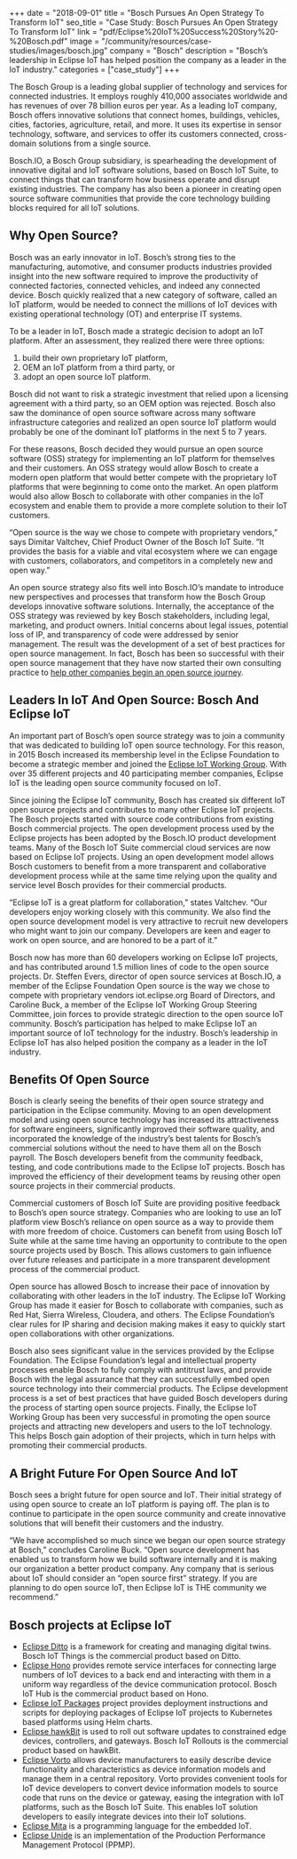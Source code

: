 +++
date = "2018-09-01"
title = "Bosch Pursues An Open Strategy To Transform IoT"
seo_title = "Case Study: Bosch Pursues An Open Strategy To Transform IoT"
link = "pdf/Eclipse%20IoT%20Success%20Story%20-%20Bosch.pdf"
image = "/community/resources/case-studies/images/bosch.jpg"
company = "Bosch"
description = "Bosch’s leadership in Eclipse IoT has helped position the company as a leader in the IoT industry."
categories = ["case_study"]
+++

The Bosch Group is a leading global supplier of technology and services for connected industries. It employs roughly 410,000 associates worldwide and has revenues of over 78 billion euros per year. As a leading IoT company, Bosch offers innovative solutions that connect homes, buildings, vehicles, cities, factories, agriculture, retail, and more. It uses its expertise in sensor technology, software, and services to offer its customers connected, cross-domain solutions from a single source.

Bosch.IO, a Bosch Group subsidiary, is spearheading the development of innovative digital and IoT software solutions, based on Bosch IoT Suite, to connect things that can transform how business operate and disrupt existing industries. The company has also been a pioneer in creating open source software communities that provide the core technology building blocks required for all IoT solutions.

## Why Open Source?

Bosch was an early innovator in IoT. Bosch’s strong ties to the manufacturing, automotive, and consumer products industries provided insight into the new software required to improve the productivity of connected factories, connected vehicles, and indeed any connected device. Bosch quickly realized that a new category of software, called an IoT platform, would be needed to connect the millions of IoT devices with existing operational technology (OT) and enterprise IT systems.

To be a leader in IoT, Bosch made a strategic decision to adopt an IoT platform. After an assessment, they realized there were three options:

1. build their own proprietary IoT platform,
2. OEM an IoT platform from a third party, or
3. adopt an open source IoT platform.

Bosch did not want to risk a strategic investment that relied upon a licensing agreement with a third party, so an OEM option was rejected. Bosch also saw the dominance of open source software across many software infrastructure categories and realized an open source IoT platform would probably be one of the dominant IoT platforms in the next 5 to 7 years.

For these reasons, Bosch decided they would pursue an open source software (OSS) strategy for implementing an IoT platform for themselves and their customers. An OSS strategy would allow Bosch to create a modern open platform that would better compete with the proprietary IoT platforms that were beginning to come onto the market. An open platform would also allow Bosch to collaborate with other companies in the IoT ecosystem and enable them to provide a more complete solution to their IoT customers.

“Open source is the way we chose to compete with proprietary vendors,” says Dimitar Valtchev, Chief Product Owner of the Bosch IoT Suite. “It provides the basis for a viable and vital ecosystem where we can engage with customers, collaborators, and competitors in a completely new and open way.”

An open source strategy also fits well into Bosch.IO’s mandate to introduce new perspectives and processes that transform how the Bosch Group develops innovative software solutions. Internally, the acceptance of the OSS strategy was reviewed by key Bosch stakeholders, including legal, marketing, and product owners. Initial concerns about legal issues, potential loss of IP, and transparency of code were addressed by senior management. The result was the development of a set of best practices for open source management. In fact, Bosch has been so successful with their open source management that they have now started their own consulting practice to [help other companies begin an open source journey](https://bosch.io/services/overview/open-source/open-source-iot.html).

## Leaders In IoT And Open Source: Bosch And Eclipse IoT

An important part of Bosch’s open source strategy was to join a community that was dedicated to building IoT open source technology. For this reason, in 2015 Bosch increased its membership level in the Eclipse Foundation to become a strategic member and joined the [Eclipse IoT Working Group](https://iot.eclipse.org). With over 35 different projects and 40 participating member companies, Eclipse IoT is the leading open source community focused on IoT.

Since joining the Eclipse IoT community, Bosch has created six different IoT open source projects and contributes to many other Eclipse IoT projects. The Bosch projects started with source code contributions from existing Bosch commercial projects. The open development process used by the Eclipse projects has been adopted by the Bosch.IO product development teams. Many of the Bosch IoT Suite commercial cloud services are now based on Eclipse IoT projects. Using an open development model allows Bosch customers to benefit from a more transparent and collaborative development process while at the same time relying upon the quality and service level Bosch provides for their commercial products.

“Eclipse IoT is a great platform for collaboration,” states Valtchev. “Our developers enjoy working closely with this community. We also find the open source development model is very attractive to recruit new developers who might want to join our company. Developers are keen and eager to work on open source, and are honored to be a part of it.”

Bosch now has more than 60 developers working on Eclipse IoT projects, and has contributed around 1.5 million lines of code to the open source projects. Dr. Steffen Evers, director of open source services at Bosch.IO, a member of the Eclipse Foundation Open source is the way we chose to compete with proprietary vendors iot.eclipse.org Board of Directors, and Caroline Buck, a member of the Eclipse IoT Working Group Steering Committee, join forces to provide strategic direction to the open source IoT community. Bosch’s participation has helped to make Eclipse IoT an important source of IoT technology for the industry. Bosch’s leadership in Eclipse IoT has also helped position the company as a leader in the IoT industry.

## Benefits Of Open Source

Bosch is clearly seeing the benefits of their open source strategy and participation in the Eclipse community. Moving to an open development model and using open source technology has increased its attractiveness for software engineers, significantly improved their software quality, and incorporated the knowledge of the industry’s best talents for Bosch’s commercial solutions without the need to have them all on the Bosch payroll. The Bosch developers benefit from the community feedback, testing, and code contributions made to the Eclipse IoT projects. Bosch has improved the efficiency of their development teams by reusing other open source projects in their commercial products.

Commercial customers of Bosch IoT Suite are providing positive feedback to Bosch’s open source strategy. Companies who are looking to use an IoT platform view Bosch’s reliance on open source as a way to provide them with more freedom of choice. Customers can benefit from using Bosch IoT Suite while at the same time having an opportunity to contribute to the open source projects used by Bosch. This allows customers to gain influence over future releases and participate in a more transparent development process of the commercial product.

Open source has allowed Bosch to increase their pace of innovation by collaborating with other leaders in the IoT industry. The Eclipse IoT Working Group has made it easier for Bosch to collaborate with companies, such as Red Hat, Sierra Wireless, Cloudera, and others. The Eclipse Foundation’s clear rules for IP sharing and decision making makes it easy to quickly start open collaborations with other organizations.

Bosch also sees significant value in the services provided by the Eclipse Foundation. The Eclipse Foundation’s legal and intellectual property processes enable Bosch to fully comply with antitrust laws, and provide Bosch with the legal assurance that they can successfully embed open source technology into their commercial products. The Eclipse development process is a set of best practices that have guided Bosch developers during the process of starting open source projects. Finally, the Eclipse IoT Working Group has been very successful in promoting the open source projects and attracting new developers and users to the IoT technology. This helps Bosch gain adoption of their projects, which in turn helps with promoting their commercial products.

## A Bright Future For Open Source And IoT

Bosch sees a bright future for open source and IoT. Their initial strategy of using open source to create an IoT platform is paying off. The plan is to continue to participate in the open source community and create innovative solutions that will benefit their customers and the industry.

“We have accomplished so much since we began our open source strategy at Bosch,” concludes Caroline Buck. “Open source development has enabled us to transform how we build software internally and it is making our organization a better product company. Any company that is serious about IoT should consider an “open source first” strategy. If you are planning to do open source IoT, then Eclipse IoT is THE community we recommend.”

## Bosch projects at Eclipse IoT

* [Eclipse Ditto](https://www.eclipse.org/ditto/) is a framework for creating and managing digital twins. Bosch IoT Things is the commercial product based on Ditto.
* [Eclipse Hono](https://www.eclipse.org/hono/) provides remote service interfaces for connecting large numbers of IoT devices to a back end and interacting with them in a uniform way regardless of the device communication protocol. Bosch IoT Hub is the commercial product based on Hono.
* [Eclipse IoT Packages](https://www.eclipse.org/packages/) project provides deployment instructions and scripts for deploying packages of Eclipse IoT projects to Kubernetes based platforms using Helm charts.
* [Eclipse hawkBit](https://www.eclipse.org/hawkbit/) is used to roll out software updates to constrained edge devices, controllers, and gateways. Bosch IoT Rollouts is the commercial product based on hawkBit.
* [Eclipse Vorto](https://www.eclipse.org/vorto/) allows device manufacturers to easily describe device functionality and characteristics as device information models and manage them in a central repository. Vorto provides convenient tools for IoT device developers to convert device information models to source code that runs on the device or gateway, easing the integration with IoT platforms, such as the Bosch IoT Suite. This enables IoT solution developers to easily integrate devices into their IoT solutions.
* [Eclipse Mita](https://www.eclipse.org/mita/) is a programming language for the embedded IoT.
* [Eclipse Unide](https://www.eclipse.org/unide/) is an implementation of the Production Performance Management Protocol (PPMP).


